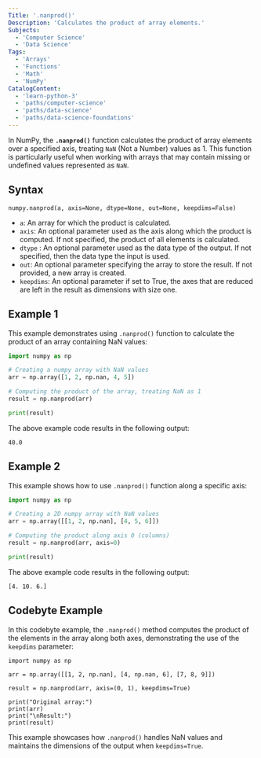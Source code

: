 ```yaml
---
Title: '.nanprod()'
Description: 'Calculates the product of array elements.'
Subjects:
  - 'Computer Science'
  - 'Data Science'
Tags:
  - 'Arrays'
  - 'Functions'
  - 'Math'
  - 'NumPy'
CatalogContent:
  - 'learn-python-3'
  - 'paths/computer-science'
  - 'paths/data-science'
  - 'paths/data-science-foundations'
---
```


In NumPy, the **`.nanprod()`** function calculates the product of array elements over a specified axis, treating `NaN` (Not a Number) values as 1. This function is particularly useful when working with arrays that may contain missing or undefined values represented as `NaN`.

## Syntax

```pseudo
numpy.nanprod(a, axis=None, dtype=None, out=None, keepdims=False)
```

- `a`: An array for which the product is calculated.
- `axis`: An optional parameter used as the axis along which the product is computed. If not specified, the product of all elements is calculated.
- `dtype` : An optional parameter used as the data type of the output. If not specified, then the data type the input is used.
- `out`: An optional parameter specifying the array to store the result. If not provided, a new array is created.
- `keepdims`: An optional parameter if set to True, the axes that are reduced are left in the result as dimensions with size one.

## Example 1

This example demonstrates using `.nanprod()` function to calculate the product of an array containing NaN values:

```py
import numpy as np

# Creating a numpy array with NaN values
arr = np.array([1, 2, np.nan, 4, 5])

# Computing the product of the array, treating NaN as 1
result = np.nanprod(arr)

print(result)
```

The above example code results in the following output:

```shell
40.0
```

## Example 2

This example shows how to use `.nanprod()` function along a specific axis:

```py
import numpy as np

# Creating a 2D numpy array with NaN values
arr = np.array([[1, 2, np.nan], [4, 5, 6]])

# Computing the product along axis 0 (columns)
result = np.nanprod(arr, axis=0)

print(result)
```

The above example code results in the following output:

```shell
[4. 10. 6.]
```

## Codebyte Example

In this codebyte example, the `.nanprod()` method computes the product of the elements in the array along both axes, demonstrating the use of the `keepdims` parameter:

```codebyte/python
import numpy as np

arr = np.array([[1, 2, np.nan], [4, np.nan, 6], [7, 8, 9]])

result = np.nanprod(arr, axis=(0, 1), keepdims=True)

print("Original array:")
print(arr)
print("\nResult:")
print(result)
```

This example showcases how `.nanprod()` handles NaN values and maintains the dimensions of the output when `keepdims=True`.